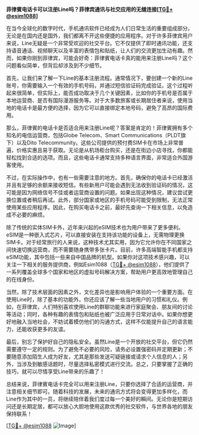 **菲律賓电话卡可以注册Line吗？菲律宾通讯与社交应用的无缝连接[[TG💪+ @esim1088](https://t.me/s/esim1088)]**

在当今全球化的数字时代，手机通讯软件已经成为人们日常生活的重要组成部分。无论是在国内还是国外，我们都离不开这些便捷的应用程序。对于许多菲律宾用户来说，Line无疑是一个非常受欢迎的社交平台。它不仅提供了即时通讯功能，还支持语音通话、视频聊天以及丰富的表情包和贴纸，让人们的交流更加生动有趣。然而，如果你刚到菲律宾，可能会好奇：菲律賓电话卡真的能用来注册Line吗？这个问题看似简单，但背后却涉及到不少细节。

首先，让我们来了解一下Line的基本注册流程。通常情况下，要创建一个新的Line账号，你需要输入一个有效的手机号码，并通过短信验证码完成验证。这个过程听起来很简单，但实际上，能否成功取决于几个关键因素，比如你的手机号是否属于本地运营商、是否有国际漫游服务等。对于大多数旅客或长期居住者来说，使用当地的电话卡是最方便的选择，因为它可以直接绑定本地号码，避免了高昂的国际费用。

那么，菲律賓的电话卡是否适合用来注册Line呢？答案是肯定的！菲律賓拥有多个知名的电信运营商，包括Globe Telecom、Smart Communications（PLDT旗下）以及Dito Telecommunity。这些公司提供的预付费SIM卡在市场上非常普遍，价格实惠且易于获取。无论是从机场柜台购买，还是在街边小店寻找，你都能轻松找到合适的选项。而且，这些电话卡通常支持多种语言界面，非常适合外国游客使用。

不过，在实际操作中，也有一些需要注意的地方。首先，确保你的电话卡已经激活并且有足够的余额来接收短信。有些新用户可能会遇到无法收到验证码的情况，这可能是因为网络信号不佳或者运营商设置的问题。如果出现这种情况，建议尝试更换位置或者稍后再试。此外，部分国家或地区的手机号码可能受到限制，无法正常使用某些应用程序。因此，在购买电话卡之前，最好先查询一下相关信息，以免造成不必要的麻烦。

除了传统的实体SIM卡外，近年来兴起的eSIM技术也为用户带来了更多便利。eSIM是一种嵌入式芯片，可以直接安装在支持该功能的设备上，无需物理更换SIM卡。对于经常旅行的人来说，这种技术尤其实用，因为它允许你在不同国家之间快速切换运营商，而不需要随身携带多张卡片。目前，许多高端智能手机都支持eSIM功能，其中包括一些来自中国品牌的机型。如果你对这项技术感兴趣，可以关注一下相关的服务提供商，例如Esim1088（[TG💪+ @esim1088](https://t.me/s/esim1088)），他们提供了一系列覆盖全球多个国家和地区的虚拟号码解决方案，帮助用户更高效地管理自己的在线身份。

当然，除了技术层面的因素之外，文化差异也是影响用户体验的一个重要方面。在使用Line时，除了基本的功能外，你还应该了解一些当地用户的习惯和礼仪。例如，在菲律宾，人们特别喜欢使用Line的群聊功能来进行家庭聚会、朋友间的讨论等活动；同时，各种有趣的表情包和贴纸也被广泛应用于日常对话中。如果你想更好地融入当地社会，不妨试着模仿他们的沟通方式，这样不仅能提升自己的语言能力，还能收获更多的友谊。

最后，别忘了保护好自己的隐私安全。虽然Line是一个开放的社交平台，但它仍然需要遵守一定的规则。为了避免不必要的风险，请务必设置强密码并定期更新；不要随意添加陌生人成为好友，尤其是那些发送可疑链接或请求个人信息的人；另外，当涉及到敏感话题时，尽量选择私密模式进行交流。总之，只要掌握了正确的技巧，就可以尽情享受Line带来的乐趣了！

总结来说，菲律賓电话卡完全可以用来注册Line，只要你选择了合适的运营商，并注意相关细节即可。随着科技的发展，未来的通讯方式将会变得更加多样化，而Line作为其中的一员，将继续陪伴着我们度过每一个美好的瞬间。无论你是短期访问还是长期定居，都可以放心大胆地使用这款优秀的社交软件，与世界各地的朋友保持联系！

[[TG💪+ @esim1088](https://t.me/s/esim1088) ![Image](https://i.postimg.cc/4NQfJmqS/Snipaste-2025-05-13-00-14-12.png)]